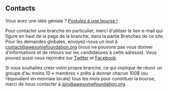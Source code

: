 ## Contacts

Vous avez une idée géniale ? [Postulez à une bourse !](<%= new_submission_path %>)

Pour contacter une branche en particulier, merci d’utiliser le lien e-mail qui figure en haut de la page de la branche, dans la partie Branches de ce site. Pour les demandes globales, envoyez-nous un mot à contact@awesomefoundation.org (nous ne pouvons pas vous donner d’informations et de retours sur les candidatures à cette adresse). Vous pouvez aussi nous rejoindre sur [Twitter](https://twitter.com/awesomefound) et [Facebook](https://www.facebook.com/awesomefoundation).

Si vous souhaitez créer votre propre branche, ce qui implique de réunir un groupe d’au moins 10 « membres » prêts à donner chacun 100$ (ou l’équivalent en monnaie locale) tous les mois pour constituer la bourse, merci de nous contacter à join@awesomefoundation.org.

